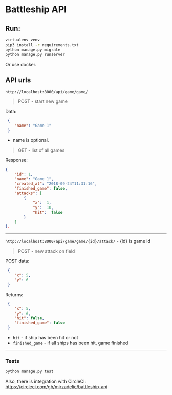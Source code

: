 # Battleship API


## Run:
```sh
virtualenv venv
pip3 install -r requirements.txt
python manage.py migrate
python manage.py runserver
```

Or use docker.


## API urls
`http://localhost:8000/api/game/game/`

>POST - start new game

Data:
```json
 {
	"name": "Game 1"
 }
```
 - name is optional.

>GET - list of all games

Response:
```json
{
	"id": 1,
	"name": "Game 1",
	"created_at": "2018-09-24T11:31:16",
	"finished_game": false,
	"attacks": [
		{
			"x":  1,
			"y":  10,
			"hit":  false
		}
	]
},
```
---
`http://localhost:8000/api/game/game/{id}/attack/` - {id} is game id

>POST - new attack on field

POST data:
```json
 {
	"x": 5,
	"y": 6
 }
```

Returns:
```json
 {
	"x": 5,
	"y": 6,
	"hit": false,
	"finished_game": false
 }
```


 - `hit` - if ship has been hit or not
 - `finished_game` - if all ships has been hit, game finished
---


### Tests
```sh
python manage.py test
```

Also, there is integration with CircleCI:
https://circleci.com/gh/mirzadelic/battleship-api
